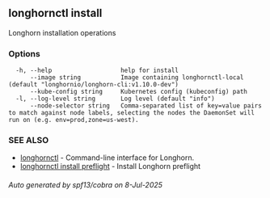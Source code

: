 ## longhornctl install

Longhorn installation operations

### Options

```
  -h, --help                   help for install
      --image string           Image containing longhornctl-local (default "longhornio/longhorn-cli:v1.10.0-dev")
      --kube-config string     Kubernetes config (kubeconfig) path
  -l, --log-level string       Log level (default "info")
      --node-selector string   Comma-separated list of key=value pairs to match against node labels, selecting the nodes the DaemonSet will run on (e.g. env=prod,zone=us-west).
```

### SEE ALSO

* [longhornctl](longhornctl.md)	 - Command-line interface for Longhorn.
* [longhornctl install preflight](longhornctl_install_preflight.md)	 - Install Longhorn preflight

###### Auto generated by spf13/cobra on 8-Jul-2025
